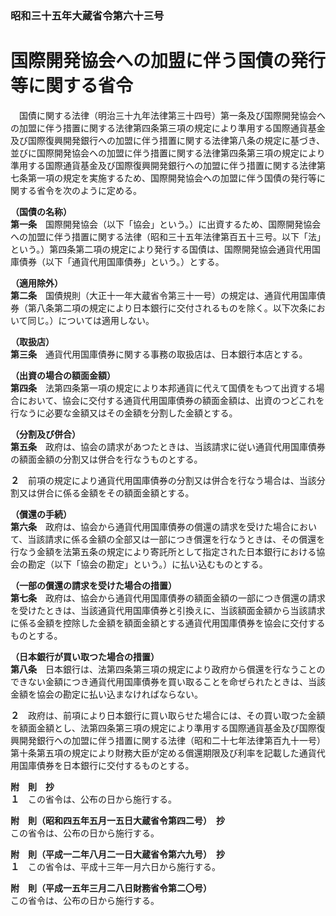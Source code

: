 ### 昭和三十五年大蔵省令第六十三号  
# 国際開発協会への加盟に伴う国債の発行等に関する省令  
　国債に関する法律（明治三十九年法律第三十四号）第一条及び国際開発協会への加盟に伴う措置に関する法律第四条第三項の規定により準用する国際通貨基金及び国際復興開発銀行への加盟に伴う措置に関する法律第八条の規定に基づき、並びに国際開発協会への加盟に伴う措置に関する法律第四条第三項の規定により準用する国際通貨基金及び国際復興開発銀行への加盟に伴う措置に関する法律第七条第一項の規定を実施するため、国際開発協会への加盟に伴う国債の発行等に関する省令を次のように定める。  
  
**（国債の名称）**  
**第一条**　国際開発協会（以下「協会」という。）に出資するため、国際開発協会への加盟に伴う措置に関する法律（昭和三十五年法律第百五十三号。以下「法」という。）第四条第二項の規定により発行する国債は、国際開発協会通貨代用国庫債券（以下「通貨代用国庫債券」という。）とする。  
  
**（適用除外）**  
**第二条**　国債規則（大正十一年大蔵省令第三十一号）の規定は、通貨代用国庫債券（第八条第二項の規定により日本銀行に交付されるものを除く。以下次条において同じ。）については適用しない。  
  
**（取扱店）**  
**第三条**　通貨代用国庫債券に関する事務の取扱店は、日本銀行本店とする。  
  
**（出資の場合の額面金額）**  
**第四条**　法第四条第一項の規定により本邦通貨に代えて国債をもつて出資する場合において、協会に交付する通貨代用国庫債券の額面金額は、出資のつどこれを行なうに必要な金額又はその金額を分割した金額とする。  
  
**（分割及び併合）**  
**第五条**　政府は、協会の請求があつたときは、当該請求に従い通貨代用国庫債券の額面金額の分割又は併合を行なうものとする。  
  
**２**　前項の規定により通貨代用国庫債券の分割又は併合を行なう場合は、当該分割又は併合に係る金額をその額面金額とする。  
  
**（償還の手続）**  
**第六条**　政府は、協会から通貨代用国庫債券の償還の請求を受けた場合において、当該請求に係る金額の全部又は一部につき償還を行なうときは、その償還を行なう金額を法第五条の規定により寄託所として指定された日本銀行における協会の勘定（以下「協会の勘定」という。）に払い込むものとする。  
  
**（一部の償還の請求を受けた場合の措置）**  
**第七条**　政府は、協会から通貨代用国庫債券の額面金額の一部につき償還の請求を受けたときは、当該通貨代用国庫債券と引換えに、当該額面金額から当該請求に係る金額を控除した金額を額面金額とする通貨代用国庫債券を協会に交付するものとする。  
  
**（日本銀行が買い取つた場合の措置）**  
**第八条**　日本銀行は、法第四条第三項の規定により政府から償還を行なうことのできない金額につき通貨代用国庫債券を買い取ることを命ぜられたときは、当該金額を協会の勘定に払い込まなければならない。  
  
**２**　政府は、前項により日本銀行に買い取らせた場合には、その買い取つた金額を額面金額とし、法第四条第三項の規定により準用する国際通貨基金及び国際復興開発銀行への加盟に伴う措置に関する法律（昭和二十七年法律第百九十一号）第十条第五項の規定により財務大臣が定める償還期限及び利率を記載した通貨代用国庫債券を日本銀行に交付するものとする。  
  
**附　則　抄**  
**１**　この省令は、公布の日から施行する。  
  
**附　則（昭和四五年五月一五日大蔵省令第四二号）　抄**  
この省令は、公布の日から施行する。  
  
**附　則（平成一二年八月二一日大蔵省令第六九号）　抄**  
**１**　この省令は、平成十三年一月六日から施行する。  
  
**附　則（平成一五年三月二八日財務省令第二〇号）**  
この省令は、公布の日から施行する。  
  
